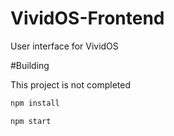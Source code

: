 # VividOS-Frontend

User interface for VividOS

#Building

This project is not completed

```sh
npm install
```

```sh
npm start
```
